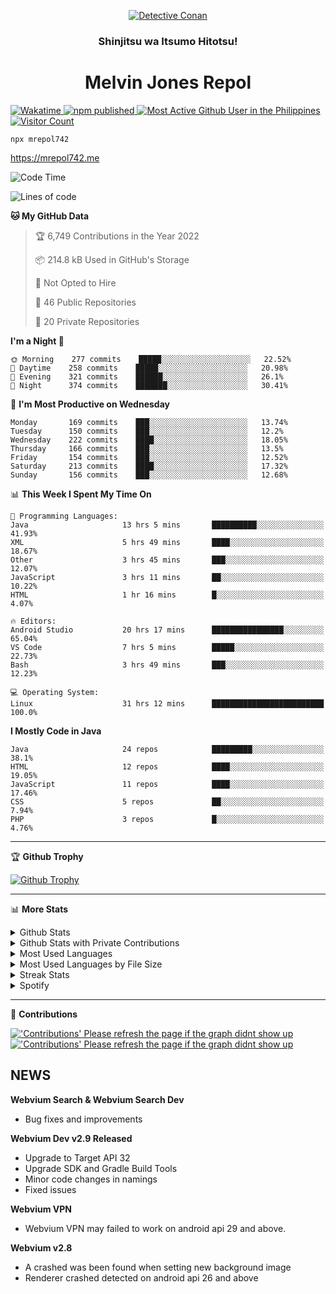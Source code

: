 <p align="center">

<a href="https://mrepol742.github.io">
  <img alt="Detective Conan" src="https://mrepol742-gif-randomizer.vercel.app/api" /> 
  </a> 
  <h3 align="center">Shinjitsu wa Itsumo Hitotsu!</h3>
  <h1 align="center">Melvin Jones Repol</h1>
  <a href="https://mrepol742.github.io">
   <img alt="Wakatime" src="https://github.com/mrepol742/mrepol742/actions/workflows/README.yml/badge.svg" /> 
  <img alt="npm published" src="https://github.com/mrepol742/mrepol742/actions/workflows/npmjs.yml/badge.svg"/>
    <img alt="Most Active Github User in the Philippines" src="https://enibdhv97zm33sz.m.pipedream.net" /> 
     <img alt="Visitor Count" src="https://visitor-badge.glitch.me/badge?page_id=mrepol742" /> 
  </a>
</p>

~~~ 
npx mrepol742
~~~
https://mrepol742.me

[comment]: <> (This is a automated generated Data from github action workflow)
[comment]: <> (START OF GENERATED DATA)

<!--START_SECTION:waka-->
![Code Time](http://img.shields.io/badge/Code%20Time-645%20hrs%2012%20mins-blue)

![Lines of code](https://img.shields.io/badge/From%20Hello%20World%20I%27ve%20Written-240%20Thousand%20lines%20of%20code-blue)

**🐱 My GitHub Data** 

> 🏆 6,749 Contributions in the Year 2022
 > 
> 📦 214.8 kB Used in GitHub's Storage 
 > 
> 🚫 Not Opted to Hire
 > 
> 📜 46 Public Repositories 
 > 
> 🔑 20 Private Repositories  
 > 
**I'm a Night 🦉** 

```text
🌞 Morning    277 commits    █████░░░░░░░░░░░░░░░░░░░░   22.52% 
🌆 Daytime    258 commits    █████░░░░░░░░░░░░░░░░░░░░   20.98% 
🌃 Evening    321 commits    ██████░░░░░░░░░░░░░░░░░░░   26.1% 
🌙 Night      374 commits    ███████░░░░░░░░░░░░░░░░░░   30.41%

```
📅 **I'm Most Productive on Wednesday** 

```text
Monday       169 commits    ███░░░░░░░░░░░░░░░░░░░░░░   13.74% 
Tuesday      150 commits    ███░░░░░░░░░░░░░░░░░░░░░░   12.2% 
Wednesday    222 commits    ████░░░░░░░░░░░░░░░░░░░░░   18.05% 
Thursday     166 commits    ███░░░░░░░░░░░░░░░░░░░░░░   13.5% 
Friday       154 commits    ███░░░░░░░░░░░░░░░░░░░░░░   12.52% 
Saturday     213 commits    ████░░░░░░░░░░░░░░░░░░░░░   17.32% 
Sunday       156 commits    ███░░░░░░░░░░░░░░░░░░░░░░   12.68%

```


📊 **This Week I Spent My Time On** 

```text
💬 Programming Languages: 
Java                     13 hrs 5 mins       ██████████░░░░░░░░░░░░░░░   41.93% 
XML                      5 hrs 49 mins       ████░░░░░░░░░░░░░░░░░░░░░   18.67% 
Other                    3 hrs 45 mins       ███░░░░░░░░░░░░░░░░░░░░░░   12.07% 
JavaScript               3 hrs 11 mins       ██░░░░░░░░░░░░░░░░░░░░░░░   10.22% 
HTML                     1 hr 16 mins        █░░░░░░░░░░░░░░░░░░░░░░░░   4.07%

🔥 Editors: 
Android Studio           20 hrs 17 mins      ████████████████░░░░░░░░░   65.04% 
VS Code                  7 hrs 5 mins        █████░░░░░░░░░░░░░░░░░░░░   22.73% 
Bash                     3 hrs 49 mins       ███░░░░░░░░░░░░░░░░░░░░░░   12.23%

💻 Operating System: 
Linux                    31 hrs 12 mins      █████████████████████████   100.0%

```

**I Mostly Code in Java** 

```text
Java                     24 repos            █████████░░░░░░░░░░░░░░░░   38.1% 
HTML                     12 repos            ████░░░░░░░░░░░░░░░░░░░░░   19.05% 
JavaScript               11 repos            ████░░░░░░░░░░░░░░░░░░░░░   17.46% 
CSS                      5 repos             ██░░░░░░░░░░░░░░░░░░░░░░░   7.94% 
PHP                      3 repos             █░░░░░░░░░░░░░░░░░░░░░░░░   4.76%

```



<!--END_SECTION:waka-->

[comment]: <> (END OF GENERATED DATA)

<p>
  
  <hr>

🏆 **Github Trophy**
  
<a href="https://mrepol742.github.io">
<img alt="Github Trophy" src="https://github-profile-trophy.vercel.app/?username=mrepol742&theme=gruvbox">
</a>
</p>

<p>
  
   <hr>

📊 **More Stats**
  
<details>
  <summary>Github Stats</summary>
  <br>
  <a href="https://mrepol742.github.io">
  <img alt="Github Stats" src="https://github-readme-stats.vercel.app/api?username=mrepol742&show_icons=true&count_private=true&theme=gruvbox&include_all_commits=true">
</a>  
  
</details> 
  
  <details>
  <summary>Github Stats with Private Contributions</summary>
  <br>
 <a href="https://mrepol742.github.io">
<img alt="Github Stats with Private Contributions" src="https://mrepol742.github.io/github-stats/generated/overview.svg">
</a>
</details>
  
<details>
  <summary>Most Used Languages</summary>
  <br>
 <a href="https://mrepol742.github.io">
<img alt="Most Used Languages" src="https://github-readme-stats.vercel.app/api/top-langs/?username=mrepol742&layout=compact&include_all_commits=true&&count_private=true&langs_count=20&theme=gruvbox">
</a>
</details>

 <details>
  <summary>Most Used Languages by File Size</summary>
  <br>
 <a href="https://mrepol742.github.io">
<img alt="Most Used Languages by File Size" src="https://mrepol742.github.io/github-stats/generated/languages.svg">
</a>
</details>

<details>
  <summary>Streak Stats</summary>
  <br>
<a href="https://mrepol742.github.io">
<img alt="'Streak Stats' Please refresh the page if the stats didnt show up" src="https://mrepol742-streak-stats.herokuapp.com/?user=mrepol742&theme=gruvbox">
</a>
</p>
</details>
<details>
  <summary>Spotify</summary>
  <br>
<a href="https://mrepol742.github.io">
<img alt="Spotify" src="https://spotify-recently-played-readme.vercel.app/api?user=7xx9e7hwq1qyown0m4ut78pcz&count=10&unique=true">
</a>
</p>
</details>

 <hr>

📜 **Contributions**
  
<a href="https://mrepol742.github.io">
<img alt="'Contributions' Please refresh the page if the graph didnt show up" src="https://mrepol742-activity-graph.herokuapp.com/graph?username=mrepol742&theme=github&hide_border=true">
  <img alt="'Contributions' Please refresh the page if the graph didnt show up" src="https://github.com/mrepol742/mrepol742/blob/master/profile-3d-contrib/profile-south-season-animate.svg"/>
</a>
</p>


## NEWS
**Webvium Search & Webvium Search Dev**
- Bug fixes and improvements

**Webvium Dev v2.9 Released**
- Upgrade to Target API 32
- Upgrade SDK and Gradle Build Tools
- Minor code changes in namings
- Fixed issues

**Webvium VPN**
- Webvium VPN may failed to work on android api 29 and above.

**Webvium v2.8**
- A crashed was been found when setting new background image
- Renderer crashed detected on android api 26 and above

